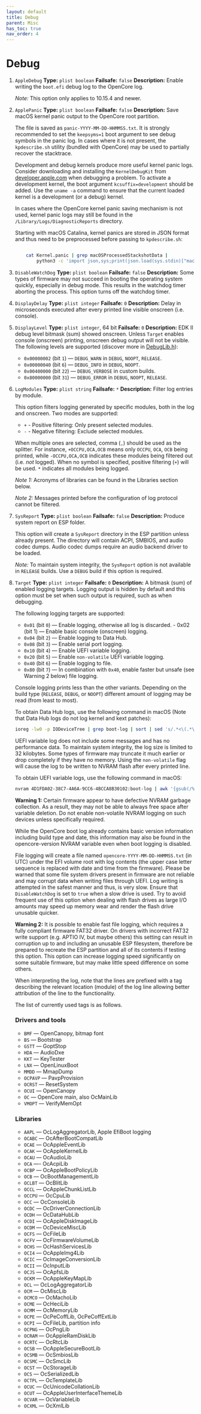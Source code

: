 ```yaml
---
layout: default
title: Debug
parent: Misc
has_toc: true
nav_order: 4
---
```


# Debug

1. `AppleDebug`
    **Type:** `plist boolean`
    **Failsafe:** `false`
    **Description:** Enable writing the `boot.efi` debug log to the OpenCore log.
    
    _Note:_ This option only applies to 10.15.4 and newer.

2. `ApplePanic`
    **Type:** `plist boolean`
    **Failsafe:** `false`
    **Description:** Save macOS kernel panic output to the OpenCore root partition.

    The file is saved as `panic-YYYY-MM-DD-HHMMSS.txt`. It is strongly recommended to set the `keepsyms=1` boot argument to see debug symbols in the panic log. In cases where it is not present, the `kpdescribe.sh` utility (bundled with OpenCore) may be used to partially recover the stacktrace.

    Development and debug kernels produce more useful kernel panic logs. Consider downloading and installing the `KernelDebugKit` from [developer.apple.com](https://developer.apple.com) when debugging a problem. To activate a development kernel, the boot argument `kcsuffix=development` should be added. Use the `uname -a` command to ensure that the current loaded kernel is a development (or a debug) kernel.
    
    In cases where the OpenCore kernel panic saving mechanism is not used, kernel panic logs may still be found in the `/Library/Logs/DiagnosticReports` directory.

    Starting with macOS Catalina, kernel panics are stored in JSON format and thus need to be preprocessed before passing to `kpdescribe.sh`:
    
    ```bash

        cat Kernel.panic | grep macOSProcessedStackshotData |
            python3 -c 'import json,sys;print(json.load(sys.stdin)["macOSPanicString"])'
    ```

3. `DisableWatchDog`
    **Type:** `plist boolean`
    **Failsafe:** `false`
    **Description:** Some types of firmware may not succeed in booting the operating system quickly, especially in debug mode. This results in the watchdog timer aborting the process. This option turns off the watchdog timer.

4. `DisplayDelay`
    **Type:** `plist integer`
    **Failsafe:** `0`
    **Description:** Delay in microseconds executed after every printed line visible onscreen (i.e. console).

5. `DisplayLevel`
    **Type:** `plist integer`, 64 bit
    **Failsafe:** `0`
    **Description:** EDK II debug level bitmask (sum) showed onscreen. Unless `Target` enables console (onscreen) printing, onscreen debug output will not be visible.
    The following levels are supported (discover more in [DebugLib.h](https://github.com/acidanthera/audk/blob/master/MdePkg/Include/Library/DebugLib.h)):

    - `0x00000002` (bit `1`) — `DEBUG_WARN` in `DEBUG`, `NOOPT`, `RELEASE`.
    - `0x00000040` (bit `6`) — `DEBUG_INFO` in `DEBUG`, `NOOPT`.
    - `0x00400000` (bit `22`) — `DEBUG_VERBOSE` in custom builds.
    - `0x80000000` (bit `31`) — `DEBUG_ERROR` in `DEBUG`, `NOOPT`, `RELEASE`.

6. `LogModules`
    **Type:** `plist string`
    **Failsafe:** `*`
    **Description:** Filter log entries by module.

    This option filters logging generated by specific modules, both in the log and onscreen. Two modes are supported:
    
    - `+` - Positive filtering: Only present selected modules.
    - `-` -  Negative filtering: Exclude selected modules.

    When multiple ones are selected, comma (`,`) should be used as the splitter. For instance, `+OCCPU,OCA,OCB` means only `OCCPU`, `OCA`, `OCB` being printed, while `-OCCPU,OCA,OCB` indicates these modules being filtered out (i.e. _not_ logged). When no symbol is specified, positive filtering (`+`) will be used. `*` indicates all modules being logged.

    _Note 1:_ Acronyms of libraries can be found in the Libraries section below.
    
    _Note 2:_ Messages printed before the configuration of log protocol cannot be filtered.

7. `SysReport`
    **Type:** `plist boolean`
    **Failsafe:** `false`
    **Description:** Produce system report on ESP folder.

    This option will create a `SysReport` directory in the ESP partition unless already present. The directory will contain ACPI, SMBIOS, and audio codec dumps. Audio codec dumps require an audio backend driver to be loaded.
    
    _Note:_ To maintain system integrity, the `SysReport` option is not available in `RELEASE` builds. Use a `DEBUG` build if this option is required.

8. `Target`
    **Type:** `plist integer`
    **Failsafe:** `0`
    **Description:** A bitmask (sum) of enabled logging targets. Logging output is hidden by default and this option must be set when such output is required, such as when debugging.

    The following logging targets are supported:
    - `0x01` (bit `0`) — Enable logging, otherwise all log is discarded. - 0x02 (bit 1) — Enable basic console (onscreen) logging.
    - `0x04` (bit `2`) — Enable logging to Data Hub.
    - `0x08` (bit `3`) — Enable serial port logging.
    - `0x10` (bit `4`) — Enable UEFI variable logging.
    - `0x20` (bit `5`) — Enable `non-volatile` UEFI variable logging.
    - `0x40` (bit `6`) — Enable logging to file.
    - `0x80` (bit `7`) — In combination with `0x40`, enable faster but unsafe (see Warning 2 below) file logging.

    Console logging prints less than the other variants. Depending on the build type (`RELEASE`, `DEBUG`, or `NOOPT`) different amount of logging may be read (from least to most).

    To obtain Data Hub logs, use the following command in macOS (Note that Data Hub logs do not log kernel and kext patches):
    
    ```bash
    ioreg -lw0 -p IODeviceTree | grep boot-log | sort | sed 's/.*<\(.*\)>.*/\1/' | xxd -r -p
    ```

    UEFI variable log does not include some messages and has no performance data. To maintain system integrity, the log size is limited to 32 kilobytes. Some types of firmware may truncate it much earlier or drop completely if they have no memory. Using the `non-volatile` flag will cause the log to be written to NVRAM flash after every printed line.
    
    To obtain UEFI variable logs, use the following command in macOS:
    
    ```bash
    nvram 4D1FDA02-38C7-4A6A-9CC6-4BCCA8B30102:boot-log | awk '{gsub(/%0d%0a%00/,"");gsub(/%0d%0a/,"\n")}1'
    ```

    **Warning 1:** Certain firmware appear to have defective NVRAM garbage collection. As a result, they may not be able to always free space after variable deletion. Do not enable non-volatile NVRAM logging on such devices unless specifically required.
    
    While the OpenCore boot log already contains basic version information including build type and date, this information may also be found in the opencore-version NVRAM variable even when boot logging is disabled.
    
    File logging will create a file named `opencore-YYYY-MM-DD-HHMMSS.txt` (in UTC) under the EFI volume root with log contents (the upper case letter sequence is replaced with date and time from the firmware). Please be warned that some file system drivers present in firmware are not reliable and may corrupt data when writing files through UEFI. Log writing is attempted in the safest manner and thus, is very slow. Ensure that `DisableWatchDog` is set to `true` when a slow drive is used. Try to avoid frequent use of this option when dealing with flash drives as large I/O amounts may speed up memory wear and render the flash drive unusable quicker.
    
    **Warning 2:** It is possible to enable fast file logging, which requires a fully compliant firmware FAT32 driver. On drivers with incorrect FAT32 write support (e.g. APTIO IV, but maybe others) this setting can result in corruption up to and including an unusable ESP filesystem, therefore be prepared to recreate the ESP partition and all of its contents if testing this option. This option can increase logging speed significantly on some suitable firmware, but may make little speed difference on some others.

    When interpreting the log, note that the lines are prefixed with a tag describing the relevant location (module) of the log line allowing better attribution of the line to the functionality.

    The list of currently used tags is as follows.

    ### Drivers and tools
    - `BMF` — OpenCanopy, bitmap font
    - `BS` — Bootstrap
    - `GSTT` — GoptStop
    - `HDA` — AudioDxe
    - `KKT` — KeyTester
    - `LNX` — OpenLinuxBoot
    - `MMDD` — MmapDump
    - `OCPAVP` — PavpProvision
    - `OCRST` — ResetSystem
    - `OCUI` — OpenCanopy
    - `OC` — OpenCore main, also OcMainLib
    - `VMOPT` — VerifyMemOpt

    ### Libraries
    - `AAPL` — OcLogAggregatorLib, Apple EfiBoot logging
    - `OCABC` — OcAfterBootCompatLib
    - `OCAE` — OcAppleEventLib
    - `OCAK` — OcAppleKernelLib
    - `OCAU` — OcAudioLib
    - `OCA` —- OcAcpiLib
    - `OCBP` — OcAppleBootPolicyLib
    - `OCB` — OcBootManagementLib
    - `OCLBT` — OcBlitLib
    - `OCCL` — OcAppleChunkListLib
    - `OCCPU` — OcCpuLib
    - `OCC` — OcConsoleLib
    - `OCDC` — OcDriverConnectionLib
    - `OCDH` — OcDataHubLib
    - `OCDI` — OcAppleDiskImageLib
    - `OCDM` — OcDeviceMiscLib
    - `OCFS` — OcFileLib
    - `OCFV` — OcFirmwareVolumeLib
    - `OCHS` — OcHashServicesLib
    - `OCI4` — OcAppleImg4Lib
    - `OCIC` — OcImageConversionLib
    - `OCII` — OcInputLib
    - `OCJS` — OcApfsLib
    - `OCKM` — OcAppleKeyMapLib
    - `OCL` — OcLogAggregatorLib
    - `OCM` — OcMiscLib
    - `OCMCO` — OcMachoLib
    - `OCME` — OcHeciLib
    - `OCMM` — OcMemoryLib
    - `OCPE` — OcPeCoffLib, OcPeCoffExtLib
    - `OCPI` — OcFileLib, partition info
    - `OCPNG` — OcPngLib
    - `OCRAM` — OcAppleRamDiskLib
    - `OCRTC` — OcRtcLib
    - `OCSB` — OcAppleSecureBootLib
    - `OCSMB` — OcSmbiosLib
    - `OCSMC` — OcSmcLib
    - `OCST` — OcStorageLib
    - `OCS` — OcSerializedLib
    - `OCTPL` — OcTemplateLib
    - `OCUC` — OcUnicodeCollationLib
    - `OCUT` — OcAppleUserInterfaceThemeLib
    - `OCVAR` — OcVariableLib
    - `OCXML` — OcXmlLib